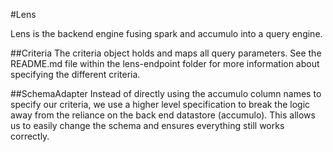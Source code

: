 #Lens

Lens is the backend engine fusing spark and accumulo into a query engine.

##Criteria
The criteria object holds and maps all query parameters. See the README.md file within the lens-endpoint folder for more information about specifying the different criteria.

##SchemaAdapter
Instead of directly using the accumulo column names to specify our criteria, we use a higher level specification to break
the logic away from the reliance on the back end datastore (accumulo). This allows us to easily change the schema and 
ensures everything still works correctly.
